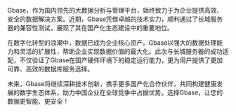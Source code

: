 Gbase，作为国内领先的大数据分析与管理平台，始终致力于为企业提供高效、安全的数据解决方案。近期，Gbase凭借卓越的技术实力，顺利通过了长城服务器的兼容性测试，展现了其在国产化生态建设中的重要地位。

在数字化转型的浪潮中，数据已成为企业核心资产。Gbase以强大的数据处理能力和灵活的扩展性，帮助企业实现数据价值的最大化。此次与长城服务器的成功适配，不仅验证了Gbase在国产硬件环境下的稳定运行能力，更为用户提供了更加可靠、高效的数据库服务选择。

未来，Gbase将继续深耕技术创新，携手更多国产化合作伙伴，共同构建健康发展的数字生态体系，助力中国企业在全球竞争中占据优势。选择Gbase，让您的数据更智能、更安全！